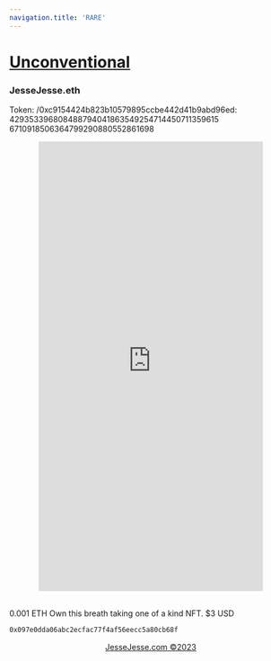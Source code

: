 ```yaml
---
navigation.title: 'RARE'
---
```


# <a href="https://rarible.com/token/0xc9154424b823b10579895ccbe442d41b9abd96ed:4293533968084887940418635492547144507113596156710918506364799290880552861697">Unconventional</a><br>
<h3>JesseJesse.eth</h3>

Token:  /0xc9154424b823b10579895ccbe442d41b9abd96ed:<br>429353396808488794041863549254714450711359615<br>6710918506364799290880552861698<br>

<center><iframe src="https://unconventional.jessejesse.com" style="border:0px #ffffff none;" name="myiFrame" scrolling="yes" frameborder="1" marginheight="0px" marginwidth="0px" height="800px" width="400px" allowfullscreen></iframe></center>

<br>0.001 ETH Own this breath taking one of a kind NFT.  $3 USD



```bash
0x097e0dda06abc2ecfac77f4af56eecc5a80cb68f


```



<center>
<p><a href="https://jessejesse.com">JesseJesse.com&nbsp&copy2023</p></center>